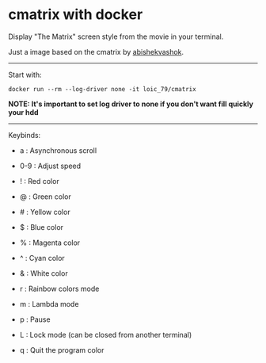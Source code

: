 # cmatrix with docker
Display "The Matrix" screen style from the movie in your terminal.

Just a image based on the cmatrix by [abishekvashok](https://github.com/abishekvashok/cmatrix)⁠⁠.

---
Start with:
````
docker run --rm --log-driver none -it loic_79/cmatrix
````

**NOTE: It's important to set log driver to none if you don't want fill quickly your hdd**  

---
    


Keybinds:
- a : Asynchronous scroll

- 0-9 : Adjust speed

- ! : Red color

- @ : Green color

- \# : Yellow color

- $ : Blue color

- % : Magenta color

- ^ : Cyan color

- & : White color

- r : Rainbow colors mode

- m : Lambda mode
 
- p : Pause

- L  : Lock mode (can be closed from another terminal)

- q : Quit the program color
